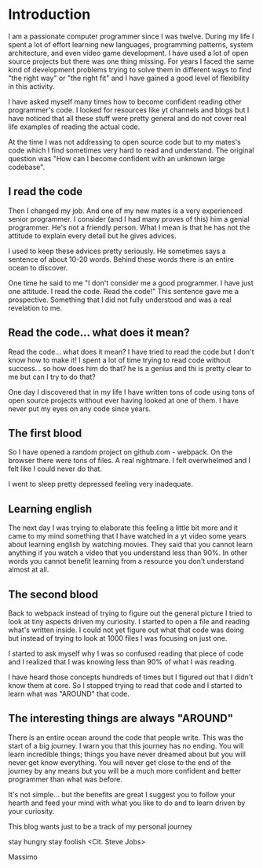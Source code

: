 # Introduction

I am a passionate computer programmer since I was twelve. 
During my life I spent a lot of effort learning new languages, programming patterns, system architecture, and even video game development. I have used a lot of open source projects but there was one thing missing.
For years I faced the same kind of development problems trying to solve them in different ways to find "the right way" or "the right fit" and I have gained a good level of flexibility in this activity.

I have asked myself many times how to become confident reading other programmer's code.
I looked for resources like yt channels and blogs but I have noticed that all these stuff were pretty general and do not cover real life examples of reading the actual code.

At the time I was not addressing to open source code but to my mates's code which I find sometimes very hard to read and understand. The original question was "How can I become confident with an unknown large codebase".

## I read the code

Then I changed my job. And one of my new mates is a very experienced senior programmer.
I consider (and I had many proves of this) him a genial programmer. He's not a friendly person. What I mean is that he has not the attitude to explain every detail but he gives advices.

I used to keep these advices pretty seriously. He sometimes says a sentence of about 10-20 words.
Behind these words there is an entire ocean to discover.

One time he said to me "I don't consider me a good programmer. I have just one attitude. I read the code. Read the code!"
This sentence gave me a prospective. Something that I did not fully understood and was a real revelation to me.

## Read the code... what does it mean?
Read the code... what does it mean? I have tried to read the code but I don't know how to make it! I spent a lot of time trying to read code without success... so how does him do that? he is a genius and thi is pretty clear to me but can I try to do that?

One day I discovered that in my life I have written tons of code using tons of open source projects without ever having looked at one of them. I have never put my eyes on any code since years.

## The first blood
So I have opened a random project on github.com - webpack. 
On the browser there were tons of files. A real nightmare. I felt overwhelmed and I felt like I could never do that.

I went to sleep pretty depressed feeling very inadequate. 

## Learning english
The next day I was trying to elaborate this feeling a little bit more and it came to my mind something that I have watched in a yt video some years about learning english by watching movies.
They said that you cannot learn anything if you watch a video that you understand less than 90%.
In other words you cannot benefit learning from a resource you don't understand almost at all.

## The second blood
Back to webpack instead of trying to figure out the general picture I tried to look at tiny aspects driven my curiosity.
I started to open a file and reading what's written inside. 
I could not yet figure out what that code was doing but instead of trying to look at 1000 files I was focusing on just one.

I started to ask myself why I was so confused reading that piece of code and I realized that I was knowing less than 90% of what I was reading.

I have heard those concepts hundreds of times but I figured out that I didn't know them at core. So I stopped trying to read that code and I started to learn what was "AROUND" that code.

## The interesting things are always "AROUND"
There is an entire ocean around the code that people write.
This was the start of a big journey. I warn you that this journey has no ending. You will learn incredible things;  things you have never dreamed about but you will never get know everything.
You will never get close to the end of the journey by any means but you will be a much more confident and better programmer than what was before.

It's not simple... but the benefits are great
I suggest you to follow your hearth and feed your mind with what you like to do and to learn driven by your curiosity.

This blog wants just to be a track of my personal journey

stay hungry stay foolish  <Cit. Steve Jobs>

Massimo
